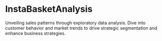 # InstaBasketAnalysis
Unveiling sales patterns through exploratory data analysis. Dive into customer behavior and market trends to drive strategic segmentation and enhance business strategies.
